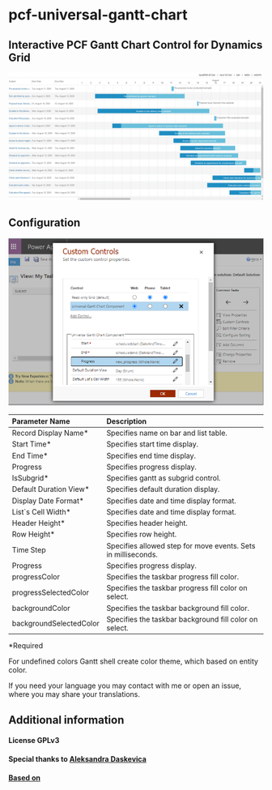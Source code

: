 # pcf-universal-gantt-chart

## Interactive PCF Gantt Chart Control for Dynamics Grid

![example](https://github.com/MaTeMaTuK/pcf-universal-gantt-chart/blob/master/DocumentationAssets/ganttStandart.png)

## Configuration

![example](https://github.com/MaTeMaTuK/pcf-universal-gantt-chart/blob/master/DocumentationAssets/ganttStandartInstall.png)

| Parameter Name          | Description                                                   |
| :---------------------- | :------------------------------------------------------------ |
| Record Display Name\*   | Specifies name on bar and list table.                         |
| Start Time\*            | Specifies start time display.                                 |
| End Time\*              | Specifies end time display.                                   |
| Progress                | Specifies progress display.                                   |
| IsSubgrid\*             | Specifies gantt as subgrid control.                           |
| Default Duration View\* | Specifies default duration display.                           |
| Display Date Format\*   | Specifies date and time display format.                       |
| List`s Cell Width\*     | Specifies date and time display format.                       |
| Header Height\*         | Specifies header height.                                      |
| Row Height\*            | Specifies row height.                                         |
| Time Step               | Specifies allowed step for move events. Sets in milliseconds. |
| Progress                | Specifies progress display.                                   |
| progressColor           | Specifies the taskbar progress fill color.                    |
| progressSelectedColor   | Specifies the taskbar progress fill color on select.          |
| backgroundColor         | Specifies the taskbar background fill color.                  |
| backgroundSelectedColor | Specifies the taskbar background fill color on select.        |

\*Required

For undefined colors Gantt shell create color theme, which based on entity color.

If you need your language you may contact with me or open an issue, where you may share your translations.

## Additional information

#### License GPLv3

#### Special thanks to [Aleksandra Daskevica](mailto:aleksandra.daskevica@cgi.com)

#### [Based on](https://github.com/MaTeMaTuK/gantt-task-react)
